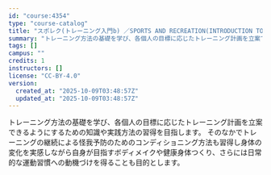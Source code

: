 ```yaml
---
id: "course:4354"
type: "course-catalog"
title: "スポレク(トレーニング入門b) ／SPORTS AND RECREATION(INTRODUCTION TO TRAINING (B))"
summary: "トレーニング方法の基礎を学び、各個人の目標に応じたトレーニング計画を立案できるようにするための知識や実践方法の習得を目指します。 そのなかでトレーニングの継続による怪我予防のためのコンディショニング方法も習得し身体の変化を実感しながら自身が…"
tags: []
campus: ""
credits: 1
instructors: []
license: "CC-BY-4.0"
version:
  created_at: "2025-10-09T03:48:57Z"
  updated_at: "2025-10-09T03:48:57Z"
---
```

トレーニング方法の基礎を学び、各個人の目標に応じたトレーニング計画を立案できるようにするための知識や実践方法の習得を目指します。 そのなかでトレーニングの継続による怪我予防のためのコンディショニング方法も習得し身体の変化を実感しながら自身が目指すボディメイクや健康身体つくり、さらには日常的な運動習慣への動機づけを得ることも目的とします。

